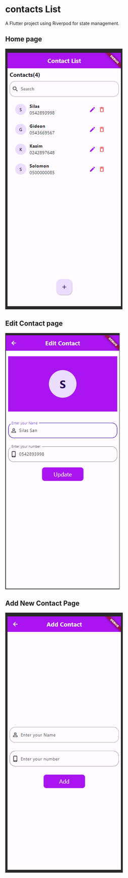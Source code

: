 # contacts List 

A Flutter project using Riverpod for state management.

## Home page

![Contact List](contacts.png)

## Edit Contact page

![Edit Contact](edit_page.png)

## Add New Contact Page

![Add New Contact](add_new.png)